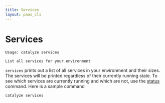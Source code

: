 ```yaml
---
title: Services
layout: paas_cli
---
```


# Services

```
Usage: catalyze services

List all services for your environment
```

`services` prints out a list of all services in your environment and their sizes. The services will be printed regardless of their currently running state. To see which services are currently running and which are not, use the [status](https://resources.catalyze.io/paas/cli/sections/status/) command. Here is a sample command

```
catalyze services
```

